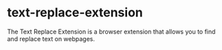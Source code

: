 # text-replace-extension
The Text Replace Extension is a browser extension that allows you to find and replace text on webpages.
